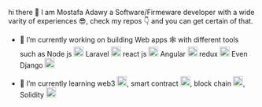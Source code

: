 hi there 👋 I am Mostafa Adawy a Software/Firmeware developer with a wide varity of experiences 😎, check my repos 👇 and you can get certain of that.
   
- 🔭 I’m currently working on building Web apps 🕸️ with different tools such as Node js <img style="width:20px; height:20px" src="https://user-images.githubusercontent.com/43582900/216794283-8bce0ad7-bf56-42b2-986f-f3ae93b13e37.png" alt="NJS"> Laravel <img style="width:20px; height:20px" src="https://user-images.githubusercontent.com/43582900/216794288-5422f3cc-aea1-4688-a4f9-4a6f04d56759.png" alt="LARAVEL"> react js <img style="width:20px; height:20px" src="https://user-images.githubusercontent.com/43582900/216794296-0214b8fd-fb52-4125-bc45-9a36e558b806.png" alt="react"> Angular <img style="width:20px; height:20px" src="https://user-images.githubusercontent.com/43582900/216794298-b273ef59-aab2-4bbb-ab7a-cc884edacd13.png" alt="Angular"> redux <img style="width:20px; height:20px" src="https://user-images.githubusercontent.com/43582900/216794618-136ab706-72b2-4e1f-8548-529c9019c590.png" alt="redux"> Even Django <img style="width:20px; height:20px" src="https://user-images.githubusercontent.com/43582900/216794311-34698d3a-c6d0-464b-8f6c-5ac6b4963faf.png" alt="Django">

- 🌱 I’m currently learning web3 <img style="width:20px; height:20px" src="https://user-images.githubusercontent.com/43582900/216794311-34698d3a-c6d0-464b-8f6c-5ac6b4963faf.png" alt="Django">, smart contract <img style="width:20px; height:20px" src="https://user-images.githubusercontent.com/43582900/216794311-34698d3a-c6d0-464b-8f6c-5ac6b4963faf.png" alt="Django">, block chain <img style="width:20px; height:20px" src="(https://user-images.githubusercontent.com/43582900/216794680-57647bf7-a3fb-47a4-925f-31788f9c8361.png" alt="blockchain">, Solidity <img style="width:20px; height:20px" src="(https://user-images.githubusercontent.com/43582900/216794662-76233d14-63f2-4069-938b-471c90f0db64.png" alt="blockchain">
<!--
**mostafaadawy/mostafaadawy** is a ✨ _special_ ✨ repository because its `README.md` (this file) appears on your GitHub profile.

Here are some ideas to get you started:



- 👯 I’m looking to collaborate on ...
- 🤔 I’m looking for help with ...
- 💬 Ask me about ...
- 📫 How to reach me: ...
- 😄 Pronouns: ...
- ⚡ Fun fact: ...
-->
